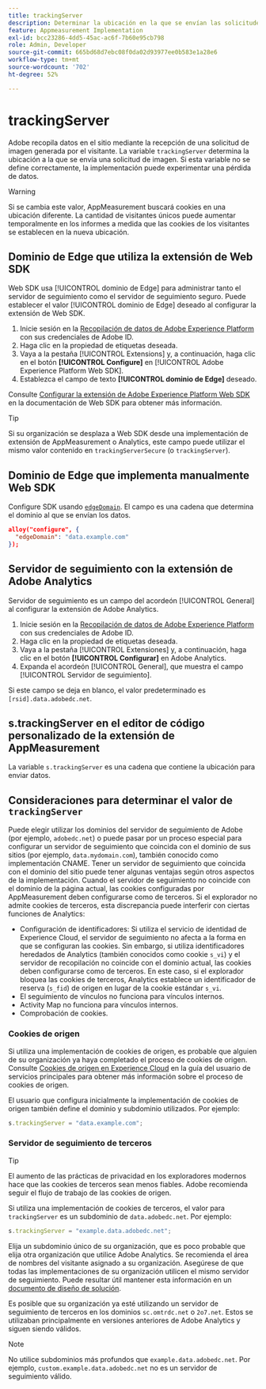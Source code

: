```yaml
---
title: trackingServer
description: Determinar la ubicación en la que se envían las solicitudes de imagen.
feature: Appmeasurement Implementation
exl-id: bcc23286-4dd5-45ac-ac6f-7b60e95cb798
role: Admin, Developer
source-git-commit: 665bd68d7ebc08f0da02d93977ee0b583e1a28e6
workflow-type: tm+mt
source-wordcount: '702'
ht-degree: 52%

---
```


# trackingServer

Adobe recopila datos en el sitio mediante la recepción de una solicitud de imagen generada por el visitante. La variable `trackingServer` determina la ubicación a la que se envía una solicitud de imagen. Si esta variable no se define correctamente, la implementación puede experimentar una pérdida de datos.

>[!WARNING]
>
>Si se cambia este valor, AppMeasurement buscará cookies en una ubicación diferente. La cantidad de visitantes únicos puede aumentar temporalmente en los informes a medida que las cookies de los visitantes se establecen en la nueva ubicación.

## Dominio de Edge que utiliza la extensión de Web SDK

Web SDK usa [!UICONTROL dominio de Edge] para administrar tanto el servidor de seguimiento como el servidor de seguimiento seguro. Puede establecer el valor [!UICONTROL dominio de Edge] deseado al configurar la extensión de Web SDK.

1. Inicie sesión en la [Recopilación de datos de Adobe Experience Platform](https://experience.adobe.com/data-collection) con sus credenciales de Adobe ID.
1. Haga clic en la propiedad de etiquetas deseada.
1. Vaya a la pestaña [!UICONTROL Extensions] y, a continuación, haga clic en el botón **[!UICONTROL Configure]** en [!UICONTROL Adobe Experience Platform Web SDK].
1. Establezca el campo de texto **[!UICONTROL dominio de Edge]** deseado.

Consulte [Configurar la extensión de Adobe Experience Platform Web SDK](https://experienceleague.adobe.com/docs/experience-platform/edge/extension/web-sdk-extension-configuration.html?lang=es) en la documentación de Web SDK para obtener más información.

>[!TIP]
>
>Si su organización se desplaza a Web SDK desde una implementación de extensión de AppMeasurement o Analytics, este campo puede utilizar el mismo valor contenido en `trackingServerSecure` (o `trackingServer`).

## Dominio de Edge que implementa manualmente Web SDK

Configure SDK usando [`edgeDomain`](https://experienceleague.adobe.com/docs/experience-platform/edge/fundamentals/configuring-the-sdk.html?lang=es). El campo es una cadena que determina el dominio al que se envían los datos.

```json
alloy("configure", {
  "edgeDomain": "data.example.com"
});
```

## Servidor de seguimiento con la extensión de Adobe Analytics

Servidor de seguimiento es un campo del acordeón [!UICONTROL General] al configurar la extensión de Adobe Analytics.

1. Inicie sesión en la [Recopilación de datos de Adobe Experience Platform](https://experience.adobe.com/data-collection) con sus credenciales de Adobe ID.
2. Haga clic en la propiedad de etiquetas deseada.
3. Vaya a la pestaña [!UICONTROL Extensiones] y, a continuación, haga clic en el botón **[!UICONTROL Configurar]** en Adobe Analytics.
4. Expanda el acordeón [!UICONTROL General], que muestra el campo [!UICONTROL Servidor de seguimiento].

Si este campo se deja en blanco, el valor predeterminado es `[rsid].data.adobedc.net`.

## s.trackingServer en el editor de código personalizado de la extensión de AppMeasurement

La variable `s.trackingServer` es una cadena que contiene la ubicación para enviar datos.

## Consideraciones para determinar el valor de `trackingServer`

Puede elegir utilizar los dominios del servidor de seguimiento de Adobe (por ejemplo, `adobedc.net`) o puede pasar por un proceso especial para configurar un servidor de seguimiento que coincida con el dominio de sus sitios (por ejemplo, `data.mydomain.com`), también conocido como implementación CNAME. Tener un servidor de seguimiento que coincida con el dominio del sitio puede tener algunas ventajas según otros aspectos de la implementación. Cuando el servidor de seguimiento no coincide con el dominio de la página actual, las cookies configuradas por AppMeasurement deben configurarse como de terceros. Si el explorador no admite cookies de terceros, esta discrepancia puede interferir con ciertas funciones de Analytics:

- Configuración de identificadores: Si utiliza el servicio de identidad de Experience Cloud, el servidor de seguimiento no afecta a la forma en que se configuran las cookies. Sin embargo, si utiliza identificadores heredados de Analytics (también conocidos como cookie `s_vi`) y el servidor de recopilación no coincide con el dominio actual, las cookies deben configurarse como de terceros. En este caso, si el explorador bloquea las cookies de terceros, Analytics establece un identificador de reserva (`s_fid`) de origen en lugar de la cookie estándar `s_vi`.
- El seguimiento de vínculos no funciona para vínculos internos.
- Activity Map no funciona para vínculos internos.
- Comprobación de cookies.

### Cookies de origen

Si utiliza una implementación de cookies de origen, es probable que alguien de su organización ya haya completado el proceso de cookies de origen. Consulte [Cookies de origen en Experience Cloud](https://experienceleague.adobe.com/docs/core-services/interface/ec-cookies/cookies-first-party.html?lang=es) en la guía del usuario de servicios principales para obtener más información sobre el proceso de cookies de origen.

El usuario que configura inicialmente la implementación de cookies de origen también define el dominio y subdominio utilizados. Por ejemplo:

```js
s.trackingServer = "data.example.com";
```

### Servidor de seguimiento de terceros

>[!TIP]
>
>El aumento de las prácticas de privacidad en los exploradores modernos hace que las cookies de terceros sean menos fiables. Adobe recomienda seguir el flujo de trabajo de las cookies de origen.

Si utiliza una implementación de cookies de terceros, el valor para `trackingServer` es un subdominio de `data.adobedc.net`. Por ejemplo:

```js
s.trackingServer = "example.data.adobedc.net";
```

Elija un subdominio único de su organización, que es poco probable que elija otra organización que utilice Adobe Analytics.  Se recomienda el área de nombres del visitante asignado a su organización.  Asegúrese de que todas las implementaciones de su organización utilicen el mismo servidor de seguimiento. Puede resultar útil mantener esta información en un [documento de diseño de solución](../../prepare/solution-design.md).

Es posible que su organización ya esté utilizando un servidor de seguimiento de terceros en los dominios `sc.omtrdc.net` o `2o7.net`.  Estos se utilizaban principalmente en versiones anteriores de Adobe Analytics y siguen siendo válidos.

>[!NOTE]
>
>No utilice subdominios más profundos que `example.data.adobedc.net`. Por ejemplo, `custom.example.data.adobedc.net` no es un servidor de seguimiento válido.
